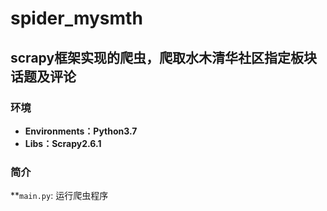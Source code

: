 # spider_mysmth
## scrapy框架实现的爬虫，爬取水木清华社区指定板块话题及评论
### 环境
* **Environments：Python3.7**</br>
* **Libs：Scrapy2.6.1**
### 简介
**`main.py`:      运行爬虫程序</br>
</br>
